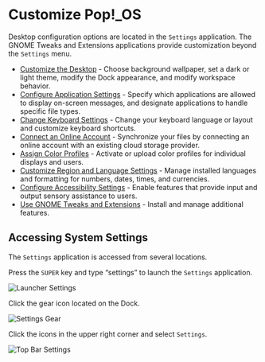 <!--sources:
Sunrise Pop Training (google doc)
https://support.system76.com/articles/customize-gnome
-->

# Customize Pop!\_OS

Desktop configuration options are located in the `Settings` application. The GNOME Tweaks and Extensions applications provide customization beyond the `Settings` menu.

- [Customize the Desktop](/customize-pop/customize-desktop.md) - Choose background wallpaper, set a dark or light theme, modify the Dock appearance, and modify workspace behavior.
- [Configure Application Settings](/customize-pop/application-settings.md) - Specify which applications are allowed to display on-screen messages, and designate applications to handle specific file types.
- [Change Keyboard Settings](/customize-pop/keyboard-settings.md) - Change your keyboard language or layout and customize keyboard shortcuts.
- [Connect an Online Account](/customize-pop/online-accounts.md) - Synchronize your files by connecting an online account with an existing cloud storage provider.
- [Assign Color Profiles](/customize-pop/color-profiles.md) - Activate or upload color profiles for individual displays and users.
- [Customize Region and Language Settings](/customize-pop/region-language.md) - Manage installed languages and formatting for numbers, dates, times, and currencies.
- [Configure Accessibility Settings](/customize-pop/accessibility-settings.md) - Enable features that provide input and output sensory assistance to users.
- [Use GNOME Tweaks and Extensions](/customize-pop/gnome-tweaks-extensions/gnome-tweaks-extensions.md) - Install and manage additional features.

## Accessing System Settings

The `Settings` application is accessed from several locations.

Press the `SUPER` key and type “settings” to launch the `Settings` application.

![Launcher Settings](/images/customize-pop/launch-settings.png)

Click the gear icon located on the Dock.

![Settings Gear](/images/customize-pop/settings-gear.png)

Click the icons in the upper right corner and select `Settings`.

![Top Bar Settings](/images/customize-pop/top-bar-settings.png)
